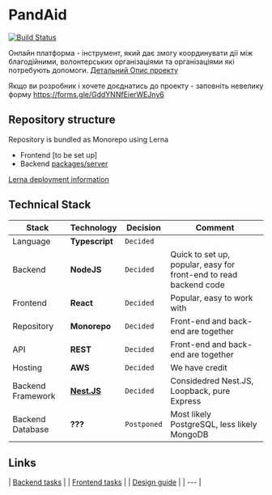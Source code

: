 # PandAid
[![Build Status](https://github.com/wixplosives/sample-monorepo/workflows/tests/badge.svg)](https://github.com/wixplosives/sample-monorepo/actions)

Онлайн платформа - інструмент, який дає змогу координувати дії між благодійними, волонтерських організаціями та організаціями які потребують допомоги. [Детальний Опис проекту](https://github.com/hospitalrun-ua/pandaid/wiki)

Якщо ви розробник і хочете доєднатись до проекту - заповніть невелику форму https://forms.gle/GddYNNfEierWEJny6

## Repository structure
Repository is bundled as Monorepo using Lerna
- Frontend [to be set up]
- Backend [packages/server](https://github.com/hospitalrun-ua/pandaid/tree/master/packages/server)

[Lerna deployment information](https://github.com/hospitalrun-ua/pandaid/blob/master/DEPLOYMENT.md)

## Technical Stack

Stack | Technology | Decision | Comment
--- | --- | --- | ---
Language | **Typescript** | `Decided` |
Backend | **NodeJS** | `Decided` | Quick to set up, popular, easy for front-end to read backend code
Frontend | **React** | `Decided` | Popular, easy to work with
Repository | **Monorepo** | `Decided` | Front-end and back-end are together
API | **REST** | `Decided` | Front-end and back-end are together
Hosting | **AWS** | `Decided` | We have credit
Backend Framework | **[Nest.JS](https://docs.nestjs.com/)** | `Decided` | Considedred Nest.JS, Loopback, pure Express
Backend Database | **???** | `Postponed` | Most likely PostgreSQL, less likely MongoDB

## Links
| [Backend tasks](https://trello.com/b/1HI9XBdG/backend) |
| [Frontend tasks](https://trello.com/invite/b/0iSs0lWe/a8edc6f382b09d0e96481d6130cf8d30/general) |
| [Design guide](https://www.figma.com/file/a8zZGZXslthCfmXEPH2kak/%F0%9F%92%8AHospitalrun---Map?node-id=351%3A0) |
| --- |
